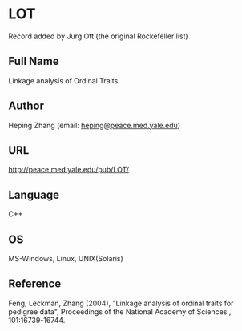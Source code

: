 # LOT
Record added by Jurg Ott (the original Rockefeller list)

## Full Name
Linkage analysis of Ordinal Traits

## Author
Heping Zhang (email: heping@peace.med.yale.edu)

## URL
http://peace.med.yale.edu/pub/LOT/

## Language
C++

## OS
MS-Windows, Linux, UNIX(Solaris)

## Reference
Feng, Leckman, Zhang (2004), "Linkage analysis of ordinal traits for pedigree data", Proceedings of the National Academy of Sciences , 101:16739-16744.